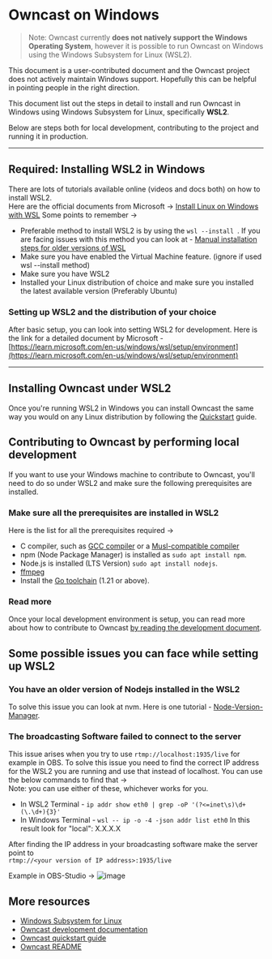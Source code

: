 # Owncast on Windows

> Note: Owncast currently **does not natively support the Windows Operating System**, however it is possible to run Owncast on Windows using the Windows Subsystem for Linux (WSL2).

This document is a user-contributed document and the Owncast project does not actively maintain Windows support. Hopefully this can be helpful in pointing people in the right direction.

This document list out the steps in detail to install and run Owncast in Windows using Windows Subsystem for Linux, specifically **WSL2**.

Below are steps both for local development, contributing to the project and running it in production.

---

## Required: Installing WSL2 in Windows

There are lots of tutorials available online (videos and docs both) on how to install WSL2.  
Here are the official documents from Microsoft -> [Install Linux on Windows with WSL](https://learn.microsoft.com/en-us/windows/wsl/setup/environment)
Some points to remember ->

- Preferable method to install WSL2 is by using the `wsl --install `. If you are facing issues with this method you can look at - [Manual installation steps for older versions of WSL](https://learn.microsoft.com/en-us/windows/wsl/install-manual)
- Make sure you have enabled the Virtual Machine feature. (ignore if used wsl --install method)
- Make sure you have WSL2
- Installed your Linux distribution of choice and make sure you installed the latest available version (Preferably Ubuntu)

### Setting up WSL2 and the distribution of your choice

After basic setup, you can look into setting WSL2 for development. Here is the link for a detailed document by Microsoft - [https://learn.microsoft.com/en-us/windows/wsl/setup/environment](https://learn.microsoft.com/en-us/windows/wsl/setup/environment)

---

## Installing Owncast under WSL2

Once you're running WSL2 in Windows you can install Owncast the same way you would on any Linux distribution by following the [Quickstart](https://owncast.online/quickstart/) guide.

## Contributing to Owncast by performing local development

If you want to use your Windows machine to contribute to Owncast, you'll need to do so under WSL2 and make sure the following prerequisites are installed.

### Make sure all the prerequisites are installed in WSL2

Here is the list for all the prerequisites required ->

- C compiler, such as [GCC compiler](https://gcc.gnu.org/install/download.html) or a [Musl-compatible compiler](https://musl.libc.org/)
- npm (Node Package Manager) is installed as `sudo apt install npm`.
- Node.js is installed (LTS Version) `sudo apt install nodejs`.
- [ffmpeg](https://ffmpeg.org/download.html)
- Install the [Go toolchain](https://golang.org/dl/) (1.21 or above).

### Read more

Once your local development environment is setup, you can read more about how to contribute to Owncast [by reading the development document](https://owncast.online/development/).

## Some possible issues you can face while setting up WSL2

### You have an older version of Nodejs installed in the WSL2

To solve this issue you can look at nvm. Here is one tutorial - [Node-Version-Manager](https://www.digitalocean.com/community/tutorials/how-to-install-node-js-on-ubuntu-20-04#option-3-installing-node-using-the-node-version-manager).

### The broadcasting Software failed to connect to the server

This issue arises when you try to use `rtmp://localhost:1935/live` for example in OBS.
To solve this issue you need to find the correct IP address for the WSL2 you are running and use that instead of localhost.
You can use the below commands to find that ->  
Note: you can use either of these, whichever works for you.

- In WSL2 Terminal -
  `ip addr show eth0 | grep -oP '(?<=inet\s)\d+(\.\d+){3}'`
- In Windows Terminal -
  `wsl -- ip -o -4 -json addr list eth0`
  In this result look for "local": X.X.X.X

After finding the IP address in your broadcasting software make the server point to  
`rtmp://<your version of IP address>:1935/live`

Example in OBS-Studio ->
![image](https://user-images.githubusercontent.com/73140257/228762798-a0c56695-c692-4295-b11b-f2e85e867ce7.png)

## More resources

- [Windows Subsystem for Linux](https://learn.microsoft.com/en-us/windows/wsl/)
- [Owncast development documentation](https://owncast.online/development/)
- [Owncast quickstart guide](https://owncast.online/quickstart/)
- [Owncast README](https://github.com/owncast/owncast/blob/develop/README.md#building-from-source)
